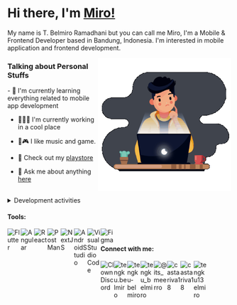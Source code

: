 <h1>Hi there, I'm <a href="https://miro.vercel.app/">Miro!</a></h1>

<p>My name is T. Belmiro Ramadhani but you can call me Miro, I'm a Mobile & Frontend Developer based in Bandung, Indonesia. I'm interested in mobile application and frontend development.</p>
<img align="right" alt="GIF" src="https://github.com/castariva18/castariva18/blob/master/animation.gif?raw=true" width="300" height="300" />
 
<h3>Talking about Personal Stuffs</h3>
- 🌱 I'm currently learning everything related to mobile app development

- 👨🏽‍💻 I'm currently working in a cool place

- 🎸🎮  I like music and game.

- 📱 Check out my [playstore](https://tinyurl.com/suncodeid)

- 💬 Ask me about anything [here](https://github.com/castariva18/castariva18/issues)

<br />
<details>
<summary>Development activities</summary>


<!--START_SECTION:waka-->

```text
TypeScript   16 hrs 27 mins  ██████████▓░░░░░░░░░░░░░░   42.76 %
JavaScript   11 hrs 23 mins  ███████▒░░░░░░░░░░░░░░░░░   29.57 %
Dart         6 hrs 55 mins   ████▒░░░░░░░░░░░░░░░░░░░░   17.99 %
JSON         2 hrs 11 mins   █▒░░░░░░░░░░░░░░░░░░░░░░░   05.68 %
HTML         47 mins         ▓░░░░░░░░░░░░░░░░░░░░░░░░   02.04 %
C            42 mins         ▒░░░░░░░░░░░░░░░░░░░░░░░░   01.84 %
```

<!--END_SECTION:waka-->
</details>
<h4>Tools:</h4>
<a href="https://flutter.dev/">
  <img align="left" alt="Flutter" width="30px" src="https://cdn.iconscout.com/icon/free/png-512/flutter-2038877-1720090.png" />
</a>
<a href="https://angular.io/">
  <img align="left" alt="Angular" width="30px" src="https://cdn.iconscout.com/icon/free/png-64/angular-3-226070.png" />
</a>
<a href="https://reactjs.org/">
  <img align="left" alt="React" width="30px" src="https://cdn4.iconfinder.com/data/icons/logos-3/600/React.js_logo-256.png" />
 </a>
<a href="https://www.postman.com/"> 
 <img align="left" alt="PostMan" width="30px" src="https://cdn.iconscout.com/icon/free/png-64/postman-3521648-2945092.png" />
</a>
<a href="https://nextjs.org/"> 
  <img align="left" alt="NextJS" width="30px" src="https://res.cloudinary.com/startup-grind/image/upload/c_fill,dpr_2.0,f_auto,g_center,h_1080,q_100,w_1080/v1/gcs/platform-data-dsc/events/nextjs-boilerplate-logo.png" />
</a>
<a href="https://developer.android.com/studio?gclid=CjwKCAjwi9-HBhACEiwAPzUhHJbmHXyDVVDmdqjdQ5nNTHg56qLE7JxHf7D-rPTMEhCGK6lp4GKgKhoCyGcQAvD_BwE&gclsrc=aw.ds"> 
  <img align="left" alt="AndroidStudio" width="30px" src="https://2.bp.blogspot.com/-tzm1twY_ENM/XlCRuI0ZkRI/AAAAAAAAOso/BmNOUANXWxwc5vwslNw3WpjrDlgs9PuwQCLcBGAsYHQ/s1600/pasted%2Bimage%2B0.png" />
</a>
<a href="https://code.visualstudio.com/"> 
<img align="left" alt="VisualStudioCode" width="30px" src="https://upload.wikimedia.org/wikipedia/commons/thumb/9/9a/Visual_Studio_Code_1.35_icon.svg/1024px-Visual_Studio_Code_1.35_icon.svg.png" />
</a>
<a href="https://www.figma.com/"> 
  <img align="left" alt="Figma" width="30px" src="https://miro.medium.com/max/670/0*UTBrDcrJ6SbePBzR" />
 </a>
<br/>
<h4>Connect with me:</h4>
<a href="https://discord.gg/bhPzjwR">
  <img align="left" alt="Clown Discord" width="30px" src="https://cdn4.iconfinder.com/data/icons/logos-and-brands/512/91_Discord_logo_logos-512.png" />
</a>
<a href="https://www.facebook.com/tengku.belmiro">
  <img align="left" alt="tengku.belmiro" width="30px" src="https://cdn.iconscout.com/icon/free/png-64/facebook-262-721949.png" />
</a>
<a href="https://www.linkedin.com/in/tengku-belmiro-860a831a0/">
  <img align="left" alt="tengku-belmiro" width="30px" src="https://cdn1.iconfinder.com/data/icons/logotypes/32/square-linkedin-512.png" />
</a>
<a href="https://twitter.com/tengku_belmiro">
  <img align="left" alt="tengku_belmiro" width="30px" src="https://cdn2.iconfinder.com/data/icons/social-media-2285/512/1_Twitter3_colored_svg-512.png" />
</a>
<a href="https://www.instagram.com/its_meerro/">
  <img align="left" alt="@its_meerro" width="30px" src="https://cdn2.iconfinder.com/data/icons/social-media-applications/64/social_media_applications_3-instagram-512.png" />
</a>
<a href="https://dribbble.com/castariva18">
  <img align="left" alt="castariva18" width="30px" src="https://cdn4.iconfinder.com/data/icons/social-media-logos-6/512/89-dribbble-512.png" />
</a>
<a href="https://www.reddit.com/user/castariva18">
  <img align="left" alt="castariva18" width="30px" src="https://cdn3.iconfinder.com/data/icons/2018-social-media-logotypes/1000/2018_social_media_popular_app_logo_reddit-512.png" />
</a>
<a href="mailto:tengku13elmiro@gmail.com">
  <img align="left" alt="tengku13elmiro" width="30px" src="https://cdn2.iconfinder.com/data/icons/social-icons-color/512/gmail-256.png" />
</a>
<!--<a href="https://open.spotify.com/user/tqmm5hzox0ia9ss36x0l24tgs">
  <img align="left" alt="Miro" width="30px" src="https://cdn2.iconfinder.com/data/icons/social-icons-33/128/Spotify-512.png" />
</a>
<a href="https://medium.com/@tengku13elmiro">
  <img align="left" alt="Miro" width="30px" src="https://cdn3.iconfinder.com/data/icons/social-media-black-white-2/512/BW_Medium_glyph_svg-512.png" />
</a>-->

